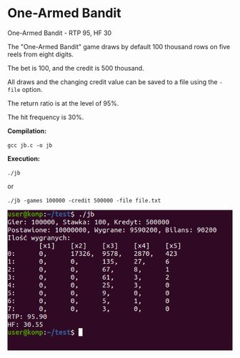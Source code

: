 # One-Armed Bandit
One-Armed Bandit - RTP 95, HF 30

The "One-Armed Bandit" game draws by default 100 thousand rows on five reels from eight digits.

The bet is 100, and the credit is 500 thousand.


All draws and the changing credit value can be saved to a file using the `-file` option.

The return ratio is at the level of 95%.

The hit frequency is 30%.



**Compilation:**

`gcc jb.c -o jb`

**Execution:**

`./jb`

or

`./jb -games 100000 -credit 500000 -file file.txt`

![alt text](https://github.com/ato-zen/jednoreki-bandyta/blob/main/zrzut-ekranu.png?raw=true)
